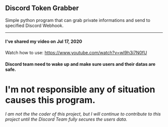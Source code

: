 ## Discord Token Grabber
Simple python program that can grab private informations and send to specified Discord Webhook.

____

#### I've shared my video on Jul 17, 2020
Watch how to use: https://www.youtube.com/watch?v=wI9h3i7N0fU


#### Discord team need to wake up and make sure users and their datas are safe.
# I'm not responsible any of situation causes this program.



###### I am not the the coder of this project, but I will continue to contribute to this project until the Discord Team fully secures the users data.


